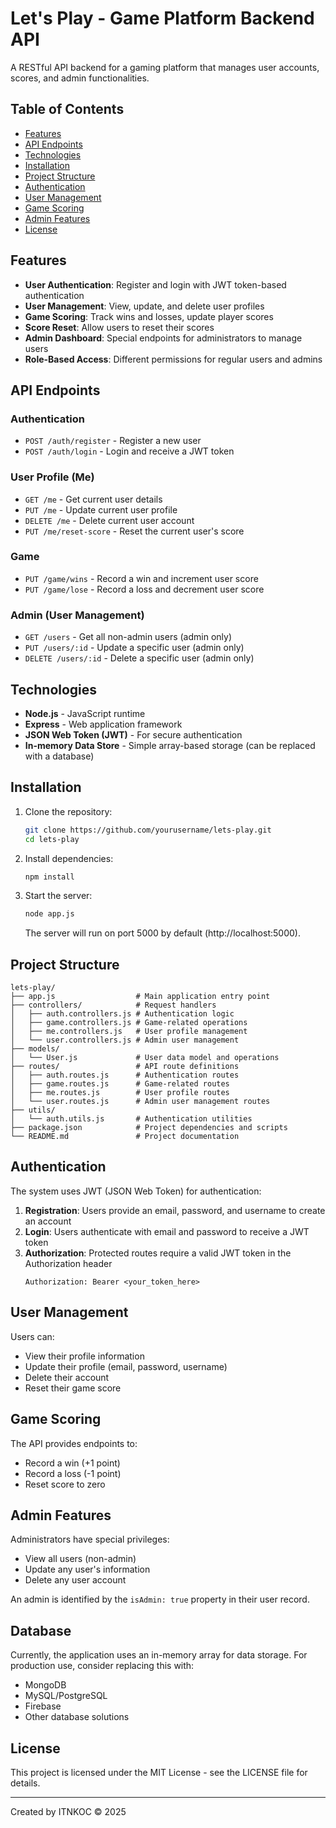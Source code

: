 # Let's Play - Game Platform Backend API


A RESTful API backend for a gaming platform that manages user accounts, scores, and admin functionalities.

## Table of Contents
- [Features](#features)
- [API Endpoints](#api-endpoints)
- [Technologies](#technologies)
- [Installation](#installation)
- [Project Structure](#project-structure)
- [Authentication](#authentication)
- [User Management](#user-management)
- [Game Scoring](#game-scoring)
- [Admin Features](#admin-features)
- [License](#license)

## Features

- **User Authentication**: Register and login with JWT token-based authentication
- **User Management**: View, update, and delete user profiles
- **Game Scoring**: Track wins and losses, update player scores
- **Score Reset**: Allow users to reset their scores
- **Admin Dashboard**: Special endpoints for administrators to manage users
- **Role-Based Access**: Different permissions for regular users and admins

## API Endpoints

### Authentication
- `POST /auth/register` - Register a new user
- `POST /auth/login` - Login and receive a JWT token

### User Profile (Me)
- `GET /me` - Get current user details
- `PUT /me` - Update current user profile
- `DELETE /me` - Delete current user account
- `PUT /me/reset-score` - Reset the current user's score

### Game
- `PUT /game/wins` - Record a win and increment user score
- `PUT /game/lose` - Record a loss and decrement user score

### Admin (User Management)
- `GET /users` - Get all non-admin users (admin only)
- `PUT /users/:id` - Update a specific user (admin only)
- `DELETE /users/:id` - Delete a specific user (admin only)

## Technologies

- **Node.js** - JavaScript runtime
- **Express** - Web application framework
- **JSON Web Token (JWT)** - For secure authentication
- **In-memory Data Store** - Simple array-based storage (can be replaced with a database)

## Installation

1. Clone the repository:
   ```bash
   git clone https://github.com/yourusername/lets-play.git
   cd lets-play
   ```

2. Install dependencies:
   ```bash
   npm install
   ```

3. Start the server:
   ```bash
   node app.js
   ```
   
   The server will run on port 5000 by default (http://localhost:5000).

## Project Structure

```
lets-play/
├── app.js                  # Main application entry point
├── controllers/            # Request handlers
│   ├── auth.controllers.js # Authentication logic
│   ├── game.controllers.js # Game-related operations
│   ├── me.controllers.js   # User profile management
│   └── user.controllers.js # Admin user management
├── models/
│   └── User.js             # User data model and operations
├── routes/                 # API route definitions
│   ├── auth.routes.js      # Authentication routes
│   ├── game.routes.js      # Game-related routes
│   ├── me.routes.js        # User profile routes
│   └── user.routes.js      # Admin user management routes
├── utils/
│   └── auth.utils.js       # Authentication utilities
├── package.json            # Project dependencies and scripts
└── README.md               # Project documentation
```

## Authentication

The system uses JWT (JSON Web Token) for authentication:

1. **Registration**: Users provide an email, password, and username to create an account
2. **Login**: Users authenticate with email and password to receive a JWT token
3. **Authorization**: Protected routes require a valid JWT token in the Authorization header
   ```
   Authorization: Bearer <your_token_here>
   ```

## User Management

Users can:
- View their profile information
- Update their profile (email, password, username)
- Delete their account
- Reset their game score

## Game Scoring

The API provides endpoints to:
- Record a win (+1 point)
- Record a loss (-1 point)
- Reset score to zero

## Admin Features

Administrators have special privileges:
- View all users (non-admin)
- Update any user's information
- Delete any user account

An admin is identified by the `isAdmin: true` property in their user record.

## Database

Currently, the application uses an in-memory array for data storage. For production use, consider replacing this with:
- MongoDB
- MySQL/PostgreSQL
- Firebase
- Other database solutions

## License

This project is licensed under the MIT License - see the LICENSE file for details.

---

Created by ITNKOC © 2025
